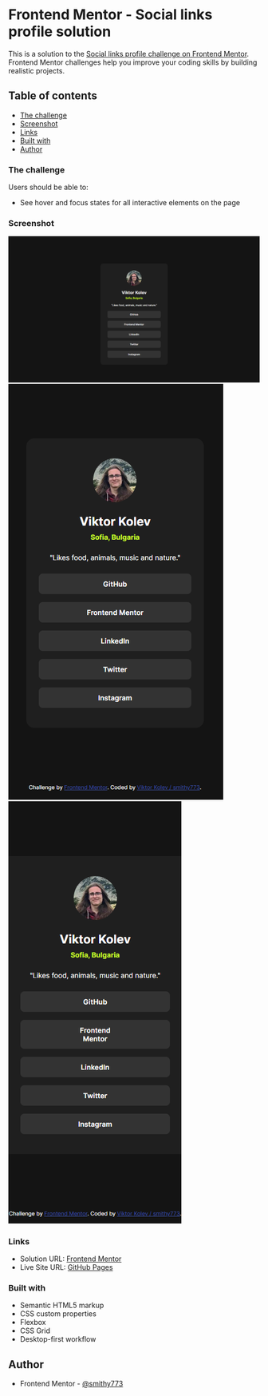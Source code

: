 # Frontend Mentor - Social links profile solution

This is a solution to the [Social links profile challenge on Frontend Mentor](https://www.frontendmentor.io/challenges/social-links-profile-UG32l9m6dQ). Frontend Mentor challenges help you improve your coding skills by building realistic projects.

## Table of contents

- [The challenge](#the-challenge)
- [Screenshot](#screenshot)
- [Links](#links)
- [Built with](#built-with)
- [Author](#author)

### The challenge

Users should be able to:

- See hover and focus states for all interactive elements on the page

### Screenshot

![](./assets/images/screen-desk.PNG)
![](./assets/images/screen-mobile-1.PNG)
![](./assets/images/screen-mobile-2.PNG)

### Links

- Solution URL: [Frontend Mentor](https://www.frontendmentor.io/challenges/social-links-profile-UG32l9m6dQ/hub)
- Live Site URL: [GitHub Pages](https://smithy773.github.io/social-links-profile-main/)

### Built with

- Semantic HTML5 markup
- CSS custom properties
- Flexbox
- CSS Grid
- Desktop-first workflow

## Author

- Frontend Mentor - [@smithy773](https://www.frontendmentor.io/profile/smithy773)
